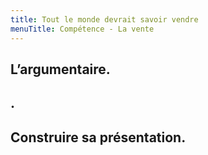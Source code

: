 ```yaml
---
title: Tout le monde devrait savoir vendre
menuTitle: Compétence - La vente
---
```



## L’argumentaire.



## .


## Construire sa présentation.

